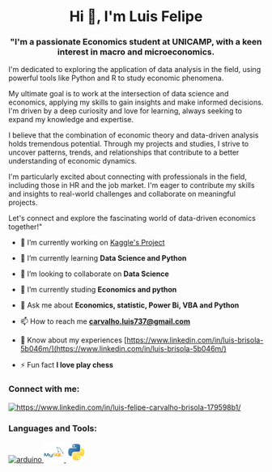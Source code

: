 <h1 align="center">Hi 👋, I'm  Luis Felipe</h1>
<h3 align="center">"I'm a passionate Economics student at UNICAMP, with a keen interest in macro and microeconomics. </h2> I'm dedicated to exploring the application of data analysis in the field, using powerful tools like Python and R to study economic phenomena.

My ultimate goal is to work at the intersection of data science and economics, applying my skills to gain insights and make informed decisions. I'm driven by a deep curiosity and love for learning, always seeking to expand my knowledge and expertise.</h2>

I believe that the combination of economic theory and data-driven analysis holds tremendous potential. Through my projects and studies, I strive to uncover patterns, trends, and relationships that contribute to a better understanding of economic dynamics.

I'm particularly excited about connecting with professionals in the field, including those in HR and the job market. I'm eager to contribute my skills and insights to real-world challenges and collaborate on meaningful projects.</h2>

Let's connect and explore the fascinating world of data-driven economics together!"</h3>

- 🔭 I’m currently working on [Kaggle's Project](https://www.kaggle.com/felipepinguim)

- 🌱 I’m currently learning **Data Science and Python**

- 👯 I’m looking to collaborate on **Data Science**

- 🤝 I’m currently studing **Economics and python**

- 💬 Ask me about **Economics, statistic, Power Bi, VBA and Python**

- 📫 How to reach me **carvalho.luis737@gmail.com**

- 📄 Know about my experiences [https://www.linkedin.com/in/luis-brisola-5b046m/](https://www.linkedin.com/in/luis-brisola-5b046m/)

- ⚡ Fun fact **I love play chess**

<h3 align="left">Connect with me:</h3>
<p align="left">
<a href="https://linkedin.com/in/https://www.linkedin.com/in/luis-felipe-carvalho-brisola-179598b1/" target="blank"><img align="center" src="https://raw.githubusercontent.com/rahuldkjain/github-profile-readme-generator/master/src/images/icons/Social/linked-in-alt.svg" alt="https://www.linkedin.com/in/luis-felipe-carvalho-brisola-179598b1/" height="30" width="40" /></a>
</p>

<h3 align="left">Languages and Tools:</h3>
<p align="left"> <a href="https://www.arduino.cc/" target="_blank" rel="noreferrer"> <img src="https://cdn.worldvectorlogo.com/logos/arduino-1.svg" alt="arduino" width="40" height="40"/> </a> <a href="https://www.mysql.com/" target="_blank" rel="noreferrer"> <img src="https://raw.githubusercontent.com/devicons/devicon/master/icons/mysql/mysql-original-wordmark.svg" alt="mysql" width="40" height="40"/> </a> <a href="https://www.python.org" target="_blank" rel="noreferrer"> <img src="https://raw.githubusercontent.com/devicons/devicon/master/icons/python/python-original.svg" alt="python" width="40" height="40"/> </a> </p>
